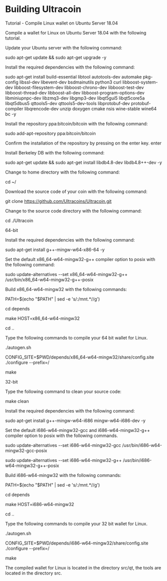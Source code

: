 Building Ultracoin
================


Tutorial - Compile Linux wallet on Ubuntu Server 18.04

Compile a wallet for Linux on Ubuntu Server 18.04 with the following tutorial.

Update your Ubuntu server with the following command:

sudo apt-get update && sudo apt-get upgrade -y

Install the required dependencies with the following command:

sudo apt-get install build-essential libtool autotools-dev automake pkg-config libssl-dev libevent-dev bsdmainutils python3 curl libboost-system-dev libboost-filesystem-dev libboost-chrono-dev libboost-test-dev libboost-thread-dev libboost-all-dev libboost-program-options-dev libminiupnpc-dev libzmq3-dev libgmp3-dev libqt5gui5 libqt5core5a libqt5dbus5 qttools5-dev qttools5-dev-tools libprotobuf-dev protobuf-compiler libqrencode-dev unzip doxygen cmake nsis wine-stable wine64 bc -y

Install the repository ppa:bitcoin/bitcoin with the following command:

sudo add-apt-repository ppa:bitcoin/bitcoin

Confirm the installation of the repository by pressing on the enter key. enter

Install Berkeley DB with the following command:

sudo apt-get update && sudo apt-get install libdb4.8-dev libdb4.8++-dev -y

Change to home directory with the following command:

cd ~/

Download the source code of your coin with the following command:

git clone https://github.com/Ultracoins/Ultracoin.git

Change to the source code directory with the following command:

cd ./Ultracoin


64-bit

Install the required dependencies with the following command:

sudo apt-get install g++-mingw-w64-x86-64 -y

Set the default x86_64-w64-mingw32-g++ compiler option to posix with the following command:

sudo update-alternatives --set x86_64-w64-mingw32-g++ /usr/bin/x86_64-w64-mingw32-g++-posix

Build x86_64-w64-mingw32 with the following commands:

PATH=$(echo "$PATH" | sed -e 's/:\/mnt.*//g')

cd depends

make HOST=x86_64-w64-mingw32

cd ..

Type the following commands to compile your 64 bit wallet for Linux.

./autogen.sh

CONFIG_SITE=$PWD/depends/x86_64-w64-mingw32/share/config.site ./configure --prefix=/

make


32-bit

Type the following command to clean your source code:

make clean

Install the required dependencies with the following command:

sudo apt-get install g++-mingw-w64-i686 mingw-w64-i686-dev -y

Set the default i686-w64-mingw32-gcc and i686-w64-mingw32-g++ compiler option to posix with the following commands.

sudo update-alternatives --set i686-w64-mingw32-gcc /usr/bin/i686-w64-mingw32-gcc-posix

sudo update-alternatives --set i686-w64-mingw32-g++ /usr/bin/i686-w64-mingw32-g++-posix

Build i686-w64-mingw32 with the following commands:

PATH=$(echo "$PATH" | sed -e 's/:\/mnt.*//g')

cd depends

make HOST=i686-w64-mingw32

cd ..

Type the following commands to compile your 32 bit wallet for Linux.

./autogen.sh

CONFIG_SITE=$PWD/depends/i686-w64-mingw32/share/config.site ./configure --prefix=/

make

The compiled wallet for Linux is located in the directory src/qt, the tools are located in the directory src.


